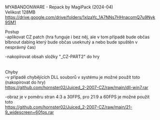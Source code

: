 MYABANDONWARE - Repack by MagiPack (2024-04)
<br/>
Velikost 128MB https://drive.google.com/drive/folders/1xlzaYc_1A7NNs7HHnacomQ7u9Nyk9SM1

Postup
<br/>
-aplikovat CZ patch (hra funguje i bez něj, ale v tom případě bude občas blbnout dabing který bude občas useknutý a nebo bude spuštěn v nesprávný čas)

-nakopírovat obsah složky "_CZ-PART2" do hry
<br/>
<br/>
<br/>
Chyby
<br/>
-v případě chybějících DLL souborů v systému je možné použít toto (nakopírovat do hry)
<br/>
https://github.com/hornster02/Juiced_2-2007-CZ/raw/main/dll-win7.rar

-obraz je v poměru stran 4:3 a 30FPS, pro 21:9 a 60FPS je možné použít toto
<br/>
https://github.com/hornster02/Juiced_2-2007-CZ/raw/main/21-9_widescreen+60fps.rar
